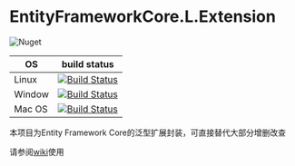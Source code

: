 # EntityFrameworkCore.L.Extension

![Nuget](https://img.shields.io/nuget/v/EntityFrameworkCore.L.Extension)


|     OS     | build status |
|------------|--------------|
|   Linux    |[![Build Status](https://dev.azure.com/Y-Y-Liu/EntityFrameworkCore.L.Extension/_apis/build/status/sbchong.EntityFrameworkCore.L.Extension?branchName=master)](https://dev.azure.com/Y-Y-Liu/EntityFrameworkCore.L.Extension/_build/latest?definitionId=3&branchName=master)|
|   Window   |[![Build Status](https://dev.azure.com/Y-Y-Liu/EntityFrameworkCore.L.Extension/_apis/build/status/sbchong.EntityFrameworkCore.L.Extension%20(1)?branchName=master)](https://dev.azure.com/Y-Y-Liu/EntityFrameworkCore.L.Extension/_build/latest?definitionId=4&branchName=master)|
|   Mac OS   |[![Build Status](https://dev.azure.com/Y-Y-Liu/EntityFrameworkCore.L.Extension/_apis/build/status/sbchong.EntityFrameworkCore.L.Extension%20(2)?branchName=master)](https://dev.azure.com/Y-Y-Liu/EntityFrameworkCore.L.Extension/_build/latest?definitionId=5&branchName=master)|

本项目为Entity Framework Core的泛型扩展封装，可直接替代大部分增删改查

请参阅[wiki](https://github.com/sbchong/EntityFrameworkCore.L.Extension/wiki)使用
